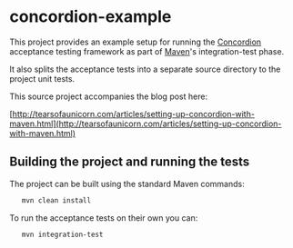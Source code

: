concordion-example
==================

This project provides an example setup for running the [Concordion] acceptance testing framework as part of [Maven]'s integration-test phase.

It also splits the acceptance tests into a separate source directory to the project unit tests.

This source project accompanies the blog post here:

[http://tearsofaunicorn.com/articles/setting-up-concordion-with-maven.html](http://tearsofaunicorn.com/articles/setting-up-concordion-with-maven.html)

## Building the project and running the tests

The project can be built using the standard Maven commands:
```sh
   mvn clean install
```

To run the acceptance tests on their own you can:

```sh
   mvn integration-test
```

[Concordion]: http://concordion.org
[Maven]: https://maven.apache.org
